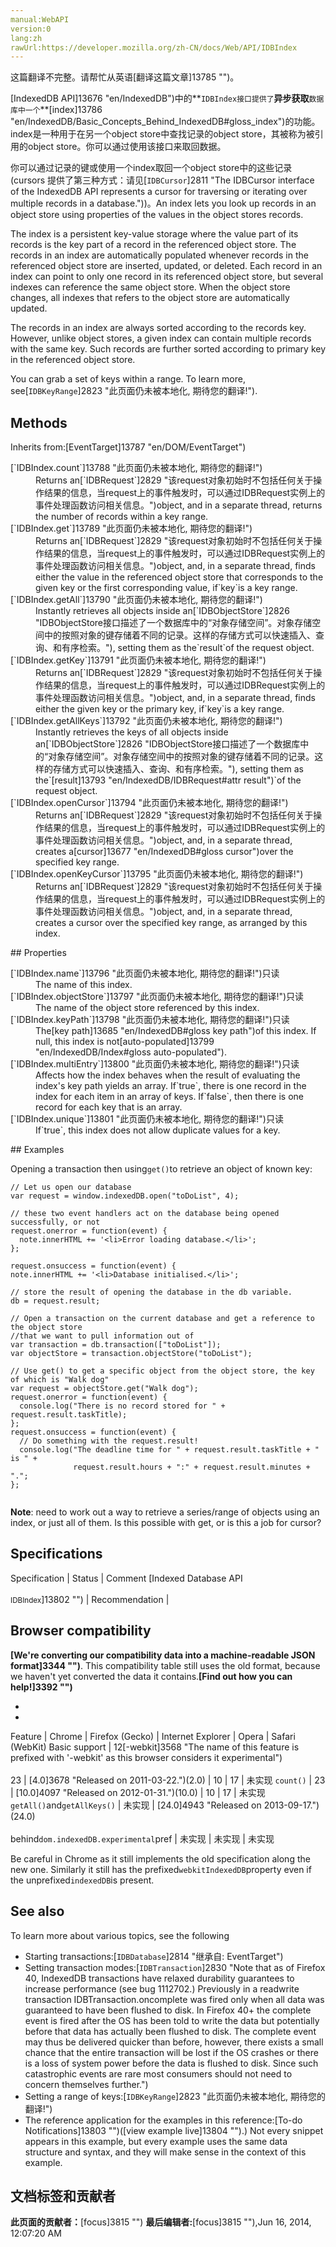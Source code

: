 ```yaml
---
manual:WebAPI
version:0
lang:zh
rawUrl:https://developer.mozilla.org/zh-CN/docs/Web/API/IDBIndex
---
```




这篇翻译不完整。请帮忙从英语[翻译这篇文章]13785 "")。






[IndexedDB API]13676 "en/IndexedDB")中的**`IDBIndex接口提供了`**异步获取**`数据库中一个`**[index]13786 "en/IndexedDB/Basic_Concepts_Behind_IndexedDB#gloss_index")的功能。index是一种用于在另一个object store中查找记录的object store，其被称为被引用的object store。你可以通过使用该接口来取回数据。




你可以通过记录的键或使用一个index取回一个object store中的这些记录 (cursors 提供了第三种方式：请见[`IDBCursor`]2811 "The IDBCursor interface of the IndexedDB API represents a cursor for traversing or iterating over multiple records in a database."))。An index lets you look up records in an object store using properties of the values in the object stores records.



The index is a persistent key-value storage where the value part of its records is the key part of a record in the referenced object store. The records in an index are automatically populated whenever records in the referenced object store are inserted, updated, or deleted. Each record in an index can point to only one record in its referenced object store, but several indexes can reference the same object store. When the object store changes, all indexes that refers to the object store are automatically updated.



The records in an index are always sorted according to the records key. However, unlike object stores, a given index can contain multiple records with the same key. Such records are further sorted according to primary key in the referenced object store.



You can grab a set of keys within a range. To learn more, see[`IDBKeyRange`]2823 "此页面仍未被本地化, 期待您的翻译!").


## Methods<a name="Methods"></a>


Inherits from:[EventTarget]13787 "en/DOM/EventTarget")

<dl><dt>[`IDBIndex.count`]13788 "此页面仍未被本地化, 期待您的翻译!")</dt><dd>Returns an[`IDBRequest`]2829 "该request对象初始时不包括任何关于操作结果的信息，当request上的事件触发时，可以通过IDBRequest实例上的事件处理函数访问相关信息。")object, and in a separate thread, returns the number of records within a key range.</dd><dt>[`IDBIndex.get`]13789 "此页面仍未被本地化, 期待您的翻译!")</dt><dd>Returns an[`IDBRequest`]2829 "该request对象初始时不包括任何关于操作结果的信息，当request上的事件触发时，可以通过IDBRequest实例上的事件处理函数访问相关信息。")object, and, in a separate thread, finds either the value in the referenced object store that corresponds to the given key or the first corresponding value, if`key`is a key range.</dd><dt>[`IDBIndex.getAll`]13790 "此页面仍未被本地化, 期待您的翻译!")<i></i></dt><dd>Instantly retrieves all objects inside an[`IDBObjectStore`]2826 "IDBObjectStore接口描述了一个数据库中的“对象存储空间”。对象存储空间中的按照对象的键存储着不同的记录。这样的存储方式可以快速插入、查询、和有序检索。"), setting them as the`result`of the request object.</dd><dt>[`IDBIndex.getKey`]13791 "此页面仍未被本地化, 期待您的翻译!")</dt><dd>Returns an[`IDBRequest`]2829 "该request对象初始时不包括任何关于操作结果的信息，当request上的事件触发时，可以通过IDBRequest实例上的事件处理函数访问相关信息。")object, and, in a separate thread, finds either the given key or the primary key, if`key`is a key range.</dd><dt>[`IDBIndex.getAllKeys`]13792 "此页面仍未被本地化, 期待您的翻译!")<i></i></dt><dd>Instantly retrieves the keys of all objects inside an[`IDBObjectStore`]2826 "IDBObjectStore接口描述了一个数据库中的“对象存储空间”。对象存储空间中的按照对象的键存储着不同的记录。这样的存储方式可以快速插入、查询、和有序检索。"), setting them as the`[result]13793 "en/IndexedDB/IDBRequest#attr result")`of the request object.</dd><dt>[`IDBIndex.openCursor`]13794 "此页面仍未被本地化, 期待您的翻译!")</dt><dd>Returns an[`IDBRequest`]2829 "该request对象初始时不包括任何关于操作结果的信息，当request上的事件触发时，可以通过IDBRequest实例上的事件处理函数访问相关信息。")object, and, in a separate thread, creates a[cursor]13677 "en/IndexedDB#gloss cursor")over the specified key range.</dd><dt>[`IDBIndex.openKeyCursor`]13795 "此页面仍未被本地化, 期待您的翻译!")<i></i></dt><dd>Returns an[`IDBRequest`]2829 "该request对象初始时不包括任何关于操作结果的信息，当request上的事件触发时，可以通过IDBRequest实例上的事件处理函数访问相关信息。")object, and, in a separate thread, creates a cursor over the specified key range, as arranged by this index.</dd></dl>
## Properties<a name="Properties"></a>
<dl><dt>[`IDBIndex.name`]13796 "此页面仍未被本地化, 期待您的翻译!")只读</dt><dd>The name of this index.</dd><dt>[`IDBIndex.objectStore`]13797 "此页面仍未被本地化, 期待您的翻译!")只读</dt><dd>The name of the object store referenced by this index.</dd><dt>[`IDBIndex.keyPath`]13798 "此页面仍未被本地化, 期待您的翻译!")只读</dt><dd>The[key path]13685 "en/IndexedDB#gloss key path")of this index. If null, this index is not[auto-populated]13799 "en/IndexedDB/Index#gloss auto-populated").</dd><dt>[`IDBIndex.multiEntry`]13800 "此页面仍未被本地化, 期待您的翻译!")只读</dt><dd>Affects how the index behaves when the result of evaluating the index&#39;s key path yields an array. If`true`, there is one record in the index for each item in an array of keys. If`false`, then there is one record for each key that is an array.</dd><dt>[`IDBIndex.unique`]13801 "此页面仍未被本地化, 期待您的翻译!")只读</dt><dd>If`true`, this index does not allow duplicate values for a key.</dd></dl>
## Examples<a name="Examples"></a>


Opening a transaction then using`get()`to retrieve an object of known key:


```
// Let us open our database
var request = window.indexedDB.open("toDoList", 4);

// these two event handlers act on the database being opened successfully, or not
request.onerror = function(event) {
  note.innerHTML += '<li>Error loading database.</li>';
};
 
request.onsuccess = function(event) {
note.innerHTML += '<li>Database initialised.</li>';
    
// store the result of opening the database in the db variable.
db = request.result;

// Open a transaction on the current database and get a reference to the object store
//that we want to pull information out of
var transaction = db.transaction(["toDoList"]);
var objectStore = transaction.objectStore("toDoList");

// Use get() to get a specific object from the object store, the key of which is "Walk dog"
var request = objectStore.get("Walk dog");
request.onerror = function(event) {
  console.log("There is no record stored for " + request.result.taskTitle);
};
request.onsuccess = function(event) {
  // Do something with the request.result!
  console.log("The deadline time for " + request.result.taskTitle + " is " +
              request.result.hours + ":" + request.result.minutes + ".";
}; 
 

```


**Note**: need to work out a way to retrieve a series/range of objects using an index, or just all of them. Is this possible with get, or is this a job for cursor?



## Specifications<a name="Specifications"></a>
Specification | Status | Comment 
[Indexed Database API<br></br><small>IDBIndex</small>]13802 "") | Recommendation |  


## Browser compatibility<a name="Browser_compatibility"></a>


**[We&#39;re converting our compatibility data into a machine-readable JSON format]3344 "")**. This compatibility table still uses the old format, because we haven&#39;t yet converted the data it contains.**[Find out how you can help!]3392 "")**


* 
* 
Feature | Chrome | Firefox (Gecko) | Internet Explorer | Opera | Safari (WebKit) 
Basic support | 12[-webkit]3568 "The name of this feature is prefixed with '-webkit' as this browser considers it experimental")<br></br>23 | [4.0]3678 "Released on 2011-03-22.")(2.0) | 10 | 17 | 未实现 
`count()` | 23 | [10.0]4097 "Released on 2012-01-31.")(10.0) | 10 | 17 | 未实现 
`getAll()`and`getAllKeys()` | 未实现 | [24.0]4943 "Released on 2013-09-17.")(24.0)<br></br>behind`dom.indexedDB.experimental`pref | 未实现 | 未实现 | 未实现 





Be careful in Chrome as it still implements the old specification along the new one. Similarly it still has the prefixed`webkitIndexedDB`property even if the unprefixed`indexedDB`is present.



## See also<a name="See_also"></a>


To learn more about various topics, see the following


* Starting transactions:[`IDBDatabase`]2814 "继承自: EventTarget")
* Setting transaction modes:[`IDBTransaction`]2830 "Note that as of Firefox 40, IndexedDB transactions have relaxed durability guarantees to increase performance (see bug 1112702.) Previously in a readwrite transaction IDBTransaction.oncomplete was fired only when all data was guaranteed to have been flushed to disk. In Firefox 40+ the complete event is fired after the OS has been told to write the data but potentially before that data has actually been flushed to disk. The complete event may thus be delivered quicker than before, however, there exists a small chance that the entire transaction will be lost if the OS crashes or there is a loss of system power before the data is flushed to disk. Since such catastrophic events are rare most consumers should not need to concern themselves further.")
* Setting a range of keys:[`IDBKeyRange`]2823 "此页面仍未被本地化, 期待您的翻译!")
* The reference application for the examples in this reference:[To-do Notifications]13803 "")([view example live]13804 "").) Not every snippet appears in this example, but every example uses the same data structure and syntax, and they will make sense in the context of this example.



## 文档标签和贡献者
**此页面的贡献者：**[focus]3815 "")
**最后编辑者:**[focus]3815 ""),<time>Jun 16, 2014, 12:07:20 AM</time>


